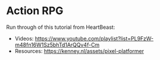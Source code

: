 # Action RPG

Run through of this tutorial from HeartBeast:

* Videos: https://www.youtube.com/playlist?list=PL9FzW-m48fn16W1Sz5bhTd1ArQQv4f-Cm
* Resources: https://kenney.nl/assets/pixel-platformer
